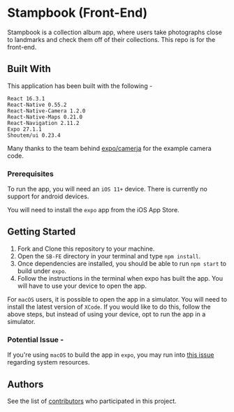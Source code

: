 # Stampbook (Front-End)

Stampbook is a collection album app, where users take photographs close to landmarks and check them off of their collections. This repo is for the front-end.

## Built With

This application has been built with the following -

```
React 16.3.1
React-Native 0.55.2
React-Native-Camera 1.2.0
React-Native-Maps 0.21.0
React-Navigation 2.11.2
Expo 27.1.1
Shoutem/ui 0.23.4
```

Many thanks to the team behind [expo/camerja](https://github.com/expo/camerja) for the example camera code.

### Prerequisites

To run the app, you will need an `iOS 11+` device. There is currently no support for android devices.

You will need to install the `expo` app from the iOS App Store.

## Getting Started

1.  Fork and Clone this repository to your machine.
2.  Open the `SB-FE` directory in your terminal and type `npm install`.
3.  Once dependencies are installed, you should be able to run `npm start` to build under `expo`.
4.  Follow the instructions in the terminal when expo has built the app. You will have to use your device to open the app.

For `macOS` users, it is possible to open the app in a simulator. You will need to install the latest version of `XCode`. If you would like to do this, follow the above steps, but instead of using your device, opt to run the app in a simulator.

### Potential Issue -

If you're using `macOS` to build the app in `expo`, you may run into [this issue](https://github.com/nc-ateam/sb-fe/issues/76) regarding system resources.

## Authors

See the list of [contributors](https://github.com/nc-ateam/sb-fe/contributors) who participated in this project.
